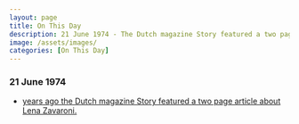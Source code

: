 ```yaml
---
layout: page
title: On This Day
description: 21 June 1974 - The Dutch magazine Story featured a two page article about Lena Zavaroni.
image: /assets/images/
categories: [On This Day]
---
```


### 21 June 1974
* [<span id="age"></span> years ago the Dutch magazine Story featured a two page article about Lena Zavaroni.]()

<!-- Script for calculating number of years ago -->
<script>
var dob = '19740621';
var year = Number(dob.substr(0, 4));
var month = Number(dob.substr(4, 2)) - 1;
var day = Number(dob.substr(6, 2));
var today = new Date();
var age = today.getFullYear() - year;
if (today.getMonth() < month || (today.getMonth() == month && today.getDate() < day)) {
age--;
}
document.getElementById("age").innerHTML=age;
</script>

